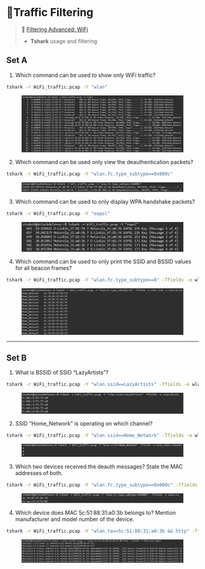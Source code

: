# 🔬Traffic Filtering

> 🔬 [Filtering Advanced: WiFi](https://attackdefense.com/challengedetails?cid=4)
>
> * **Tshark** usage and filtering

## Set A

1. Which command can be used to show only WiFi traffic?

```bash
tshark -r WiFi_traffic.pcap -Y "wlan"
```

<figure><img src="../../../../.gitbook/assets/image (7) (1) (1) (1) (1) (1) (1) (1) (1).png" alt=""><figcaption></figcaption></figure>

2. Which command can be used only view the deauthentication packets?

```bash
tshark -r WiFi_traffic.pcap -Y "wlan.fc.type_subtype==0x000c"
```

<figure><img src="../../../../.gitbook/assets/image (8) (1) (1) (1) (1) (1) (1) (1) (1).png" alt=""><figcaption></figcaption></figure>

3. Which command can be used to only display WPA handshake packets?

```bash
tshark -r WiFi_traffic.pcap -Y "eapol"
```

<figure><img src="../../../../.gitbook/assets/image (9) (1) (1) (1) (1) (1) (1) (1) (1).png" alt=""><figcaption></figcaption></figure>

4. Which command can be used to only print the SSID and BSSID values for all beacon frames?

```bash
tshark -r WiFi_traffic.pcap -Y "wlan.fc.type_subtype==8" -Tfields -e wlan.ssid -e wlan.bssid
```

<figure><img src="../../../../.gitbook/assets/image (10) (1) (1) (1) (1) (1) (1) (1) (1).png" alt=""><figcaption></figcaption></figure>

***

## Set B

1. What is BSSID of SSID “LazyArtists”?

```bash
tshark -r WiFi_traffic.pcap -Y "wlan.ssid==LazyArtists" -Tfields -e wlan.bssid
```

<figure><img src="../../../../.gitbook/assets/image (11) (1) (1) (1) (1) (1) (1) (1).png" alt=""><figcaption></figcaption></figure>

2. SSID “Home\_Network” is operating on which channel?

```bash
tshark -r WiFi_traffic.pcap -Y "wlan.ssid==Home_Network" -Tfields -e wlan_radio.channel
```

<figure><img src="../../../../.gitbook/assets/image (13) (1) (1) (1) (1) (1) (1) (1).png" alt=""><figcaption></figcaption></figure>

3. Which two devices received the deauth messages? State the MAC addresses of both.

```bash
tshark -r WiFi_traffic.pcap -Y "wlan.fc.type_subtype==0x000c" -Tfields -e wlan.ra
```

<figure><img src="../../../../.gitbook/assets/image (14) (1) (1) (1) (1) (1) (1) (1).png" alt=""><figcaption></figcaption></figure>

4. Which device does MAC 5c:51:88:31:a0:3b belongs to? Mention manufacturer and model number of the device.

```bash
tshark -r WiFi_traffic.pcap -Y "wlan.ta==5c:51:88:31:a0:3b && http" -Tfields -e http.user_agent
```

<figure><img src="../../../../.gitbook/assets/image (15) (1) (1) (1) (1) (1) (1) (1).png" alt=""><figcaption></figcaption></figure>
